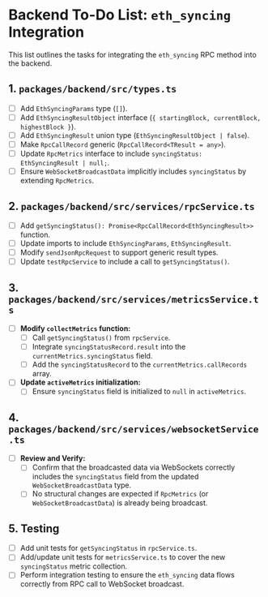 # Backend To-Do List: `eth_syncing` Integration

This list outlines the tasks for integrating the `eth_syncing` RPC method into the backend.

## 1. `packages/backend/src/types.ts`
- [ ] Add `EthSyncingParams` type (`[]`).
- [ ] Add `EthSyncingResultObject` interface (`{ startingBlock, currentBlock, highestBlock }`).
- [ ] Add `EthSyncingResult` union type (`EthSyncingResultObject | false`).
- [ ] Make `RpcCallRecord` generic (`RpcCallRecord<TResult = any>`).
- [ ] Update `RpcMetrics` interface to include `syncingStatus: EthSyncingResult | null;`.
- [ ] Ensure `WebSocketBroadcastData` implicitly includes `syncingStatus` by extending `RpcMetrics`.

## 2. `packages/backend/src/services/rpcService.ts`
- [ ] Add `getSyncingStatus(): Promise<RpcCallRecord<EthSyncingResult>>` function.
- [ ] Update imports to include `EthSyncingParams`, `EthSyncingResult`.
- [ ] Modify `sendJsonRpcRequest` to support generic result types.
- [ ] Update `testRpcService` to include a call to `getSyncingStatus()`.

## 3. `packages/backend/src/services/metricsService.ts`
- [ ] **Modify `collectMetrics` function:**
    - [ ] Call `getSyncingStatus()` from `rpcService`.
    - [ ] Integrate `syncingStatusRecord.result` into the `currentMetrics.syncingStatus` field.
    - [ ] Add the `syncingStatusRecord` to the `currentMetrics.callRecords` array.
- [ ] **Update `activeMetrics` initialization:**
    - [ ] Ensure `syncingStatus` field is initialized to `null` in `activeMetrics`.

## 4. `packages/backend/src/services/websocketService.ts`
- [ ] **Review and Verify:**
    - [ ] Confirm that the broadcasted data via WebSockets correctly includes the `syncingStatus` field from the updated `WebSocketBroadcastData` type.
    - [ ] No structural changes are expected if `RpcMetrics` (or `WebSocketBroadcastData`) is already being broadcast.

## 5. Testing
- [ ] Add unit tests for `getSyncingStatus` in `rpcService.ts`.
- [ ] Add/update unit tests for `metricsService.ts` to cover the new `syncingStatus` metric collection.
- [ ] Perform integration testing to ensure the `eth_syncing` data flows correctly from RPC call to WebSocket broadcast. 